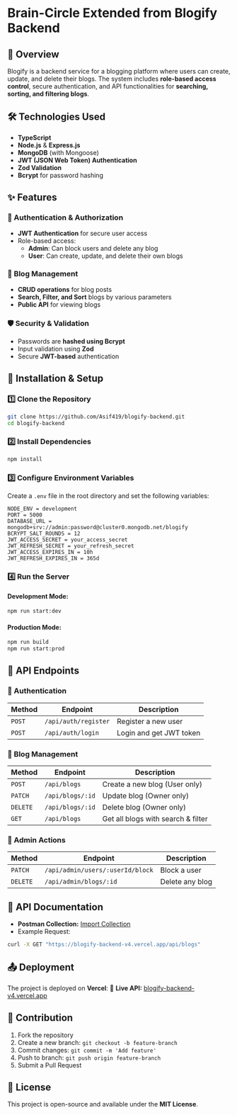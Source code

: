 # Brain-Circle Extended from Blogify Backend

## 📌 Overview

Blogify is a backend service for a blogging platform where users can create, update, and delete their blogs. The system includes **role-based access control**, secure authentication, and API functionalities for **searching, sorting, and filtering blogs**.

## 🛠️ Technologies Used

- **TypeScript**
- **Node.js** & **Express.js**
- **MongoDB** (with Mongoose)
- **JWT (JSON Web Token) Authentication**
- **Zod Validation**
- **Bcrypt** for password hashing

## ✨ Features

### **🔑 Authentication & Authorization**

- **JWT Authentication** for secure user access
- Role-based access:
  - **Admin**: Can block users and delete any blog
  - **User**: Can create, update, and delete their own blogs

### **📝 Blog Management**

- **CRUD operations** for blog posts
- **Search, Filter, and Sort** blogs by various parameters
- **Public API** for viewing blogs

### **🛡️ Security & Validation**

- Passwords are **hashed using Bcrypt**
- Input validation using **Zod**
- Secure **JWT-based** authentication

## 🚀 Installation & Setup

### **1️⃣ Clone the Repository**

```bash
git clone https://github.com/Asif419/blogify-backend.git
cd blogify-backend
```

### **2️⃣ Install Dependencies**

```bash
npm install
```

### **3️⃣ Configure Environment Variables**

Create a `.env` file in the root directory and set the following variables:

```env
NODE_ENV = development
PORT = 5000
DATABASE_URL = mongodb+srv://admin:password@cluster0.mongodb.net/blogify
BCRYPT_SALT_ROUNDS = 12
JWT_ACCESS_SECRET = your_access_secret
JWT_REFRESH_SECRET = your_refresh_secret
JWT_ACCESS_EXPIRES_IN = 10h
JWT_REFRESH_EXPIRES_IN = 365d
```

### **4️⃣ Run the Server**

#### Development Mode:

```bash
npm run start:dev
```

#### Production Mode:

```bash
npm run build
npm run start:prod
```

## 📡 API Endpoints

### **🔐 Authentication**

| Method | Endpoint             | Description             |
| ------ | -------------------- | ----------------------- |
| `POST` | `/api/auth/register` | Register a new user     |
| `POST` | `/api/auth/login`    | Login and get JWT token |

### **📝 Blog Management**

| Method   | Endpoint         | Description                        |
| -------- | ---------------- | ---------------------------------- |
| `POST`   | `/api/blogs`     | Create a new blog (User only)      |
| `PATCH`  | `/api/blogs/:id` | Update blog (Owner only)           |
| `DELETE` | `/api/blogs/:id` | Delete blog (Owner only)           |
| `GET`    | `/api/blogs`     | Get all blogs with search & filter |

### **👑 Admin Actions**

| Method   | Endpoint                         | Description     |
| -------- | -------------------------------- | --------------- |
| `PATCH`  | `/api/admin/users/:userId/block` | Block a user    |
| `DELETE` | `/api/admin/blogs/:id`           | Delete any blog |

## 📑 API Documentation

- **Postman Collection:** [Import Collection](blogify.postman_collection.json)
- Example Request:

```bash
curl -X GET "https://blogify-backend-v4.vercel.app/api/blogs"
```

## 📤 Deployment

The project is deployed on **Vercel**:
🔗 **Live API:** [blogify-backend-v4.vercel.app](https://blogify-backend-v4.vercel.app)

## 👥 Contribution

1. Fork the repository
2. Create a new branch: `git checkout -b feature-branch`
3. Commit changes: `git commit -m 'Add feature'`
4. Push to branch: `git push origin feature-branch`
5. Submit a Pull Request

## 📜 License

This project is open-source and available under the **MIT License**.
